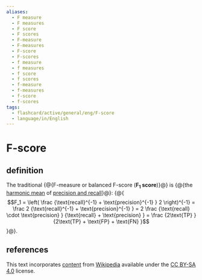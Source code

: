 ```yaml
---
aliases:
  - F measure
  - F measures
  - F score
  - F scores
  - F-measure
  - F-measures
  - F-score
  - F-scores
  - f measure
  - f measures
  - f score
  - f scores
  - f-measure
  - f-measures
  - f-score
  - f-scores
tags:
  - flashcard/active/general/eng/F-score
  - language/in/English
---
```


# F-score

## definition

The traditional {@{F-measure or balanced F-score (__F<sub>1</sub> score__)}@} is {@{the [harmonic mean](harmonic%20mean.md#two%20numbers) of [precision and recall](precision%20and%20recall.md)}@}: {@{$$F_1 = \left( \frac {\text{recall}^{-1} + \text{precision}^{-1} } 2 \right)^{-1} = \frac 2 {\text{recall}^{-1} + \text{precision}^{-1} } = 2 \frac {\text{recall} \cdot \text{precision} } {\text{recall} + \text{precision} } = \frac {2\text{TP} } {2\text{TP} + \text{FP} + \text{FN} }$$}@}. <!--SR:!2025-11-03,333,290!2025-06-01,252,290!2026-03-15,415,270-->

## references

This text incorporates [content](https://en.wikipedia.org/wiki/F-score) from [Wikipedia](Wikipedia.md) available under the [CC BY-SA 4.0](https://creativecommons.org/licenses/by-sa/4.0/) license.
